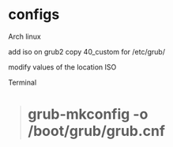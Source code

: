 # configs
Arch linux

add iso on grub2
copy 40_custom for /etc/grub/

modify values of the location ISO

Terminal
># grub-mkconfig -o /boot/grub/grub.cnf
